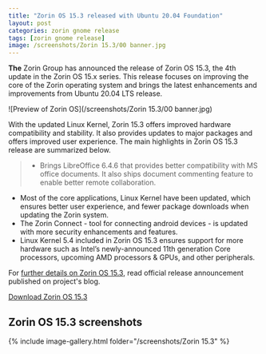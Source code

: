 ```yaml
---
title: "Zorin OS 15.3 released with Ubuntu 20.04 Foundation"
layout: post
categories: zorin gnome release
tags: [zorin gnome release]
image: /screenshots/Zorin 15.3/00 banner.jpg
---
```


**The** Zorin Group has announced the release of Zorin OS 15.3, the 4th update in the Zorin OS 15.x series. This release focuses on improving the core of the Zorin operating system and brings the latest enhancements and improvements from Ubuntu 20.04 LTS release.

![Preview of Zorin OS](/screenshots/Zorin 15.3/00 banner.jpg)

With the updated Linux Kernel, Zorin 15.3 offers improved hardware compatibility and stability. It also provides updates to major packages and offers improved user experience. The main highlights in Zorin OS 15.3 release are summarized below.
> - Brings LibreOffice 6.4.6 that provides better compatibility with MS office documents. It also ships document commenting feature to enable better remote collaboration. 
- Most of the core applications, Linux Kernel have been updated, which ensures better user experience, and fewer package downloads when updating the Zorin system.
- The Zorin Connect - tool for connecting android devices - is updated with more security enhancements and features.
- Linux Kernel 5.4 included in Zorin OS 15.3 ensures support for more hardware such as Intel’s newly-announced 11th generation Core processors, upcoming AMD processors & GPUs, and other peripherals.

For [further details on Zorin OS 15.3](https://blog.zorin.com/2020/09/08/zorin-os-15-3-is-here/), read official release announcement published on project's blog.

<a class="download" href="https://zorinos.com/download/">Download Zorin OS 15.3</a>

## Zorin OS 15.3 screenshots
{% include image-gallery.html folder="/screenshots/Zorin 15.3" %}